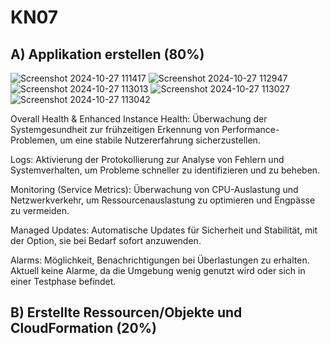 # KN07

## A) Applikation erstellen (80%)

![Screenshot 2024-10-27 111417](https://github.com/user-attachments/assets/8d83ce2a-72f9-4689-a62f-002a4e287e0b)
![Screenshot 2024-10-27 112947](https://github.com/user-attachments/assets/06ae6503-5f92-4273-92bb-7f9dfbc433b9)
![Screenshot 2024-10-27 113013](https://github.com/user-attachments/assets/807073ab-4f7a-48e7-aba0-ff21a4b7353f)
![Screenshot 2024-10-27 113027](https://github.com/user-attachments/assets/5390bbf2-3d45-4a86-9194-c8f85a84523d)
![Screenshot 2024-10-27 113042](https://github.com/user-attachments/assets/441b51e2-f023-4287-95a1-243eab12d65f)


Overall Health & Enhanced Instance Health: Überwachung der Systemgesundheit zur frühzeitigen Erkennung von Performance-Problemen, um eine stabile Nutzererfahrung sicherzustellen.

Logs: Aktivierung der Protokollierung zur Analyse von Fehlern und Systemverhalten, um Probleme schneller zu identifizieren und zu beheben.

Monitoring (Service Metrics): Überwachung von CPU-Auslastung und Netzwerkverkehr, um Ressourcenauslastung zu optimieren und Engpässe zu vermeiden.

Managed Updates: Automatische Updates für Sicherheit und Stabilität, mit der Option, sie bei Bedarf sofort anzuwenden.

Alarms: Möglichkeit, Benachrichtigungen bei Überlastungen zu erhalten. Aktuell keine Alarme, da die Umgebung wenig genutzt wird oder sich in einer Testphase befindet.

## B) Erstellte Ressourcen/Objekte und CloudFormation (20%)

